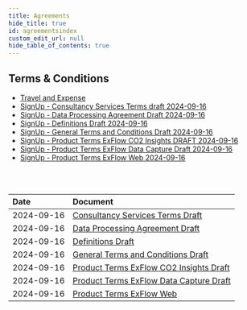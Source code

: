 ```yaml
---
title: Agreements
hide_title: true
id: agreementsindex
custom_edit_url: null
hide_table_of_contents: true
---
```

## Terms & Conditions

* [Travel and Expense](<./TravelAndExpense.md>)  
* [SignUp - Consultancy Services Terms draft 2024-09-16](<./SignUp - Consultancy Services Terms draft 2024-09-16.md>)  
* [SignUp - Data Processing Agreement Draft 2024-09-16](<./SignUp - Data Processing Agreement Draft 2024-09-16.md>)  
* [SignUp - Definitions Draft 2024-09-16](<./SignUp - Definitions Draft 2024-09-16.md>)  
* [SignUp - General Terms and Conditions Draft 2024-09-16](<./SignUp - General Terms and Conditions Draft 2024-09-16.md>)  
* [SignUp - Product Terms ExFlow CO2 Insights DRAFT 2024-09-16](<./SignUp - Product Terms ExFlow CO2 Insights DRAFT 2024-09-16.md>)  
* [SignUp - Product Terms ExFlow Data Capture Draft 2024-09-16](<./SignUp - Product Terms ExFlow Data Capture Draft 2024-09-16.md>)  
* [SignUp - Product Terms ExFlow Web 2024-09-16](<./SignUp - Product Terms ExFlow Web 2024-09-16.md>)  

  
<br/>  <br/>  



| Date | Document |
| :-------- | :-------- |
| 2024-09-16 | [Consultancy Services Terms Draft](<./SignUp - Consultancy Services Terms draft 2024-09-16.md>) |
| 2024-09-16 | [Data Processing Agreement Draft](<./SignUp - Data Processing Agreement Draft 2024-09-16.md>)  |
| 2024-09-16 | [Definitions Draft](<./SignUp - Definitions Draft 2024-09-16.md>)  |
| 2024-09-16 | [General Terms and Conditions Draft](<./SignUp - General Terms and Conditions Draft 2024-09-16.md>)  |
| 2024-09-16 | [Product Terms ExFlow CO2 Insights Draft](<./SignUp - Product Terms ExFlow CO2 Insights DRAFT 2024-09-16.md>)  |
| 2024-09-16 | [Product Terms ExFlow Data Capture Draft](<./SignUp - Product Terms ExFlow Data Capture Draft 2024-09-16.md>)  |
| 2024-09-16 | [Product Terms ExFlow Web](<./SignUp - Product Terms ExFlow Web 2024-09-16.md>)  |

